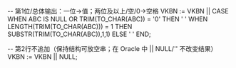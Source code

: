 -- 第1位/总体输出：一位→值；两位及以上/空/0→空格
VKBN := VKBN ||
  CASE
    WHEN ABC IS NULL OR TRIM(TO_CHAR(ABC)) = '0' THEN ' '
    WHEN LENGTH(TRIM(TO_CHAR(ABC))) = 1 THEN SUBSTR(TRIM(TO_CHAR(ABC)),1,1)
    ELSE ' '
  END;

-- 第2行不追加（保持结构可放空串；在 Oracle 中 || NULL/'' 不改变结果）
VKBN := VKBN || NULL;
